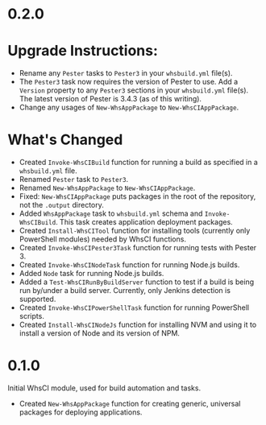 # 0.2.0

# Upgrade Instructions:

 * Rename any `Pester` tasks to `Pester3` in your `whsbuild.yml` file(s).
 * The `Pester3` task now requires the version of Pester to use. Add a `Version` property to any `Pester3` sections in your `whsbuild.yml` file(s). The latest version of Pester is 3.4.3 (as of this writing).
 * Change any usages of `New-WhsAppPackage` to `New-WhsCIAppPackage`.

# What's Changed

 * Created `Invoke-WhsCIBuild` function for running a build as specified in a `whsbuild.yml` file.
 * Renamed `Pester` task to `Pester3`.
 * Renamed `New-WhsAppPackage` to `New-WhsCIAppPackage`.
 * Fixed: `New-WhsCIAppPackage` puts packages in the root of the repository, not the `.output` directory.
 * Added `WhsAppPackage` task to `whsbuild.yml` schema and `Invoke-WhsCIBuild`. This task creates application deployment packages.
 * Created `Install-WhsCITool` function for installing tools (currently only PowerShell modules) needed by WhsCI functions.
 * Created `Invoke-WhsCIPester3Task` function for running tests with Pester 3.
 * Created `Invoke-WhsCINodeTask` function for running Node.js builds.
 * Added `Node` task for running Node.js builds.
 * Added a `Test-WhsCIRunByBuildServer` function to test if a build is being run by/under a build server. Currently, only Jenkins detection is supported.
 * Created `Invoke-WhsCIPowerShellTask` function for running PowerShell scripts.
 * Created `Install-WhsCINodeJs` function for installing NVM and using it to install a version of Node and its version of NPM.


# 0.1.0

Initial WhsCI module, used for build automation and tasks.

 * Created `New-WhsAppPackage` function for creating generic, universal packages for deploying applications.
